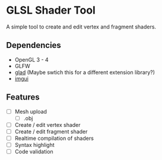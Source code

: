 # GLSL Shader Tool

A simple tool to create and edit vertex and fragment shaders.

## Dependencies
- OpenGL 3 - 4
- GLFW
- [glad](https://glad.dav1d.de/) (Maybe swtich this for a different extension library?)
- [imgui](https://github.com/ocornut/imgui)

## Features
- [ ] Mesh upload
  - [ ] .obj
- [ ] Create / edit vertex shader
- [ ] Create / edit fragment shader
- [ ] Realtime compilation of shaders
- [ ] Syntax highlight
- [ ] Code validation
